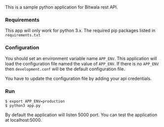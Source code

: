 This is a sample python application for Bitwala rest API.

### Requirements

This app will only work for python 3.x. 
The required pip packages listed in `requirements.txt`



### Configuration

You should set an environment variable name `APP_ENV`. This application will load the configuration file named the value of `APP_ENV`. If there is no `APP_ENV` then `development.conf` will be the default configuration file. 

You have to update the configuration file by adding your api credentials. 

### Run

```
$ export APP_ENV=production
$ python3 app.py
```

By default the application will listen 5000 port. You can test the application at localhost:5000. 
